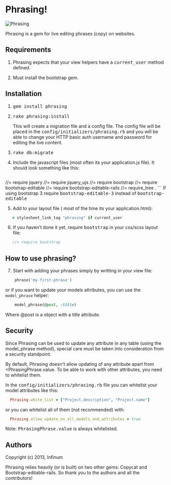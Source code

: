 # Phrasing!

![Phrasing](http://www.miataturbo.net/attachments/miata-parts-sale-trade-5/74257-lots-leftovers-near-boston-archer-phrasing2-300x225-jpg?dateline=1366600534)

Phrasing is a gem for live editing phrases (copy) on websites.

## Requirements

1. Phrasing expects that your view helpers have a <tt>current_user</tt> method defined.

2. Must install the bootstrap gem.

## Installation

1. <tt> gem install phrasing </tt>

2. <tt> rake phrasing:install </tt>

	This will create a migration file and a config file. The config file will be placed in the <tt>config/initializers/phrasing.rb</tt> and you will be able to change your HTTP basic auth username and password for editing the live content. 

3. <tt> rake db:migrate </tt>

4. Include the javascript files (most often its your application.js file). It should look something like this:

	```javascript
//= require jquery
//= require jquery_ujs
//= require bootstrap
//= require bootstrap-editable
//= require bootstrap-editable-rails
//= require_tree .
	```
  If using bootstrap 3 require <tt>bootstrap-editable-3</tt> instead of <tt>bootstrap-editable</tt>

5. Add to your layout file ( most of the time its your application.html):
```ruby
   = stylesheet_link_tag "phrasing" if current_user
```

6. If you haven't done it yet, require <tt>bootstrap</tt> in your css/scss layout file:
```sass
   //= require bootstrap
```


## How to use phrasing?

7. Start with adding your phrases simply by writting in your view file:
```ruby
	phrase('my-first-phrase')
```
  or if you want to update your models attributes, you can use the `model_phrase` helper:
```ruby
  	model_phrase(@post, :title)
```
  Where @post is a object with a title attribute.

## Security

Since Phrasing can be used to update any attribute in any table (using the model_phrase method), special care must be taken into consideration from a security standpoint.

By default, Phrasing doesn't allow updating of any attribute apart from <<t>PhrasingPhrase.value</tt>. To be able to work with other attributes, you need to whitelist them.

In the <tt>config/initializers/phrasing.rb</tt> file you can whitelist your model attributes like this:

```ruby
  Phrasing.white_list = ["Project.description", "Project.name"]
```

or you can whitelist all of them (not recommended) with:

```ruby
  Phrasing.allow_update_on_all_models_and_attributes = true
```
  Note: <tt>PhrasingPhrase.value</tt> is always whitelisted.


## Authors

Copyright (c) 2013, Infinum

Phrasing relies heavily (or is built) on two other gems: Copycat and Bootstrap-editable-rails. So thank you to the authors and all the contributors! 
